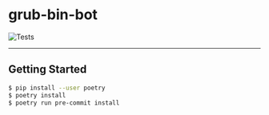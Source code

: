 # grub-bin-bot
![Tests](https://github.com/rubberydub/grub-bin-bot/workflows/tests/badge.svg)

---

## Getting Started

```sh
$ pip install --user poetry
$ poetry install
$ poetry run pre-commit install
```
